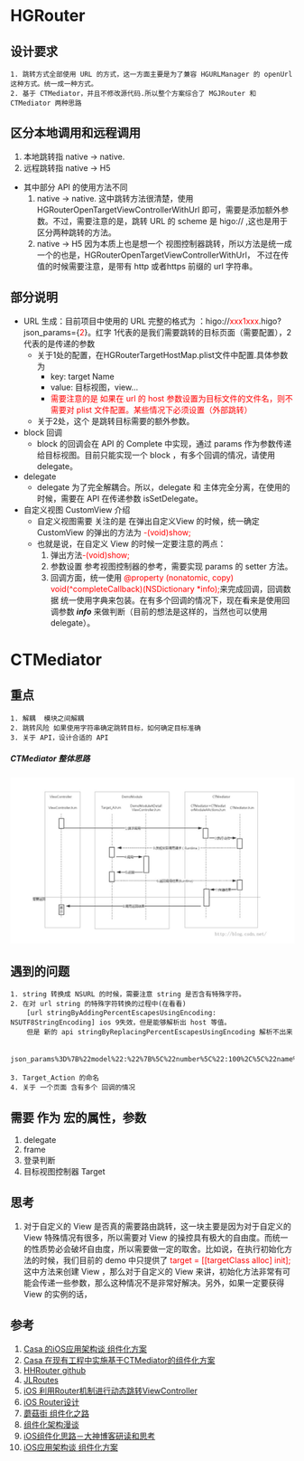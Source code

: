 # HGRouter
## 设计要求
	1. 跳转方式全部使用 URL 的方式，这一方面主要是为了兼容 HGURLManager 的 openUrl 这种方式。统一成一种方式。
	2. 基于 CTMediator，并且不修改源代码.所以整个方案综合了 MGJRouter 和 CTMediator 两种思路


## 区分本地调用和远程调用
1. 本地跳转指 native -> native.
2. 远程跳转指 native -> H5

* 其中部分 API 的使用方法不同
	1. native -> native. 这中跳转方法很清楚，使用 HGRouterOpenTargetViewControllerWithUrl 即可，需要是添加额外参数。不过，需要注意的是，跳转 URL 的 scheme 是 higo:// ,这也是用于区分两种跳转的方法。
	2. native -> H5 因为本质上也是想一个 视图控制器跳转，所以方法是统一成一个的也是，HGRouterOpenTargetViewControllerWithUrl， 不过在传值的时候需要注意，是带有 http 或者https 前缀的 url 字符串。


## 部分说明

* URL 生成：目前项目中使用的 URL 完整的格式为 ：higo://<font color=red>xxx1xxx</font>.higo?json_params={<font color=red>2</font>}。红字 1代表的是我们需要跳转的目标页面（需要配置），2代表的是传递的参数
	* 关于1处的配置，在HGRouterTargetHostMap.plist文件中配置.具体参数为
		- key: target Name 
		- value: 目标视图，view...
		- <font color=red>需要注意的是 如果在 url 的 host 参数设置为目标文件的文件名，则不需要对 plist 文件配置。某些情况下必须设置（外部跳转）</font>
	* 关于2处，这个 是跳转目标需要的额外参数。
* block 回调
	* block 的回调会在 API 的 Complete 中实现，通过 params 作为参数传递给目标视图。目前只能实现一个 block ，有多个回调的情况，请使用 delegate。
* delegate 
	* delegate 为了完全解耦合。所以，delegate 和 主体完全分离，在使用的时候，需要在 API 在传递参数 isSetDelegate。
* 自定义视图 CustomView 介绍
	* 自定义视图需要 关注的是 在弹出自定义View 的时候，统一确定 CustomView 的弹出的方法为 <font color=red>-(void)show;</font>
	* 也就是说，在自定义 View 的时候一定要注意的两点：
		1. 弹出方法<font color=red>-(void)show;</font>
		2. 参数设置 参考视图控制器的参考，需要实现 params 的 setter 方法。
		3. 回调方面，统一使用 <font color=red>@property (nonatomic, copy) void(^completeCallback)(NSDictionary *info);</font>来完成回调，回调数据 统一使用字典来包装。在有多个回调的情况下，现在看来是使用回调参数 ***info*** 来做判断（目前的想法是这样的，当然也可以使用 delegate）。
	


	
	
# CTMediator

## 重点 
	1. 解耦  模块之间解耦
	2. 跳转风险 如果使用字符串确定跳转目标，如何确定目标准确
	3. 关于 API，设计合适的 API



##### CTMediator  整体思路

![CTMediator](https://raw.githubusercontent.com/geys1991/ImageRepository/master/CTMediator/CTMediator%E6%B5%81%E7%A8%8B%E5%9B%BE.png)
 

## 遇到的问题
	1. string 转换成 NSURL 的时候，需要注意 string 是否含有特殊字符。
	2. 在对 url string 的特殊字符转换的过程中(在看看)
		[url stringByAddingPercentEscapesUsingEncoding: NSUTF8StringEncoding] ios 9失效，但是能够解析出 host 等值。
		但是 新的 api stringByReplacingPercentEscapesUsingEncoding 解析不出来
		
		json_params%3D%7B%22model%22:%22%7B%5C%22number%5C%22:100%2C%5C%22name%5C%22:%5C%22Geys%5C%22%2C%5C%22vctype%5C%22:1%7D%22%2C%22btnTitle%22:%22Geys%22%7D
		
	3. Target_Action 的命名
	4. 关于 一个页面 含有多个 回调的情况


## 需要 作为 宏的属性，参数
1. delegate 
2. frame
3. 登录判断
4. 目标视图控制器 Target

## 思考

1. 对于自定义的 View 是否真的需要路由跳转，这一块主要是因为对于自定义的 View 特殊情况有很多，所以需要对 View 的操控具有极大的自由度。而统一的性质势必会破坏自由度，所以需要做一定的取舍。比如说，在执行初始化方法的时候，我们目前的 demo 中只提供了<font color=red> target = [[targetClass alloc] init]; </font>这中方法来创建 View ，那么对于自定义的 View 来讲，初始化方法非常有可能会传递一些参数，那么这种情况不是非常好解决。另外，如果一定要获得 View 的实例的话，


## 参考
1. [Casa 的iOS应用架构谈 组件化方案](https://casatwy.com/iOS-Modulization.html)
2. [Casa 在现有工程中实施基于CTMediator的组件化方案](https://casatwy.com/modulization_in_action.html)
3. [HHRouter github](https://github.com/Huohua/HHRouter)
4. [JLRoutes](https://github.com/joeldev/JLRoutes)
5. [iOS 利用Router机制进行动态跳转ViewController](http://www.jianshu.com/p/481d95229f76)
6. [iOS Router设计](http://scorpiolin.github.io/2016/11/03/iOS-router/)
7. [蘑菇街 组件化之路](http://www.360doc.com/content/16/0316/13/25724933_542663459.shtml)
8. [组件化架构漫谈](http://www.jianshu.com/p/67a6004f6930)
9. [iOS组件化思路－大神博客研读和思考](http://www.jianshu.com/p/afb9b52143d4)
10. [iOS应用架构谈 组件化方案](https://casatwy.com/iOS-Modulization.html)
